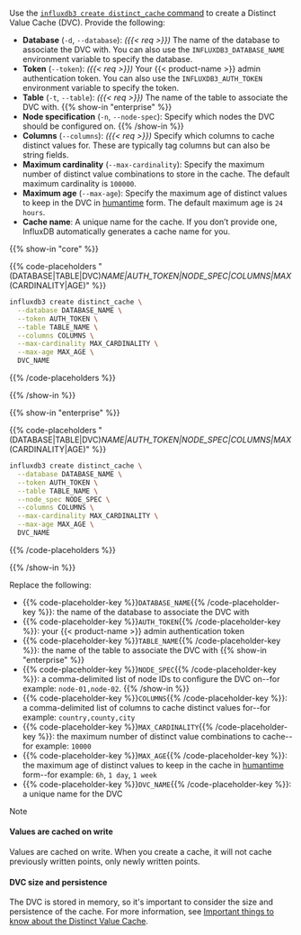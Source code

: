 
Use the [`influxdb3 create distinct_cache` command](/influxdb3/version/reference/cli/influxdb3/create/distinct_cache/)
to create a Distinct Value Cache (DVC). Provide the following:

- **Database** (`-d`, `--database`): _({{< req >}})_ The name of the database to
  associate the DVC with. You can also use the `INFLUXDB3_DATABASE_NAME`
  environment variable to specify the database.
- **Token** (`--token`): _({{< req >}})_ Your {{< product-name >}}
  admin authentication token.
  You can also use the `INFLUXDB3_AUTH_TOKEN` environment variable to specify
  the token.
- **Table** (`-t`, `--table`): _({{< req >}})_ The name of the table to
  associate the DVC with.
{{% show-in "enterprise" %}}
- **Node specification** (`-n`, `--node-spec`): Specify which nodes the DVC
  should be configured on.
{{% /show-in %}}
- **Columns** (`--columns`): _({{< req >}})_ Specify which columns to cache
  distinct values for. These are typically tag columns but can also be
  string fields.
- **Maximum cardinality** (`--max-cardinality`): Specify the maximum number of
  distinct value combinations to store in the cache. The default maximum
  cardinality is `100000`.
- **Maximum age** (`--max-age`): Specify the maximum age of distinct values to
  keep in the DVC in
  [humantime](https://docs.rs/humantime/latest/humantime/fn.parse_duration.html)
  form. The default maximum age is `24 hours`.
- **Cache name**: A unique name for the cache. If you don’t provide one,
  InfluxDB automatically generates a cache name for you.

{{% show-in "core" %}}
<!----------------------------- BEGIN CORE EXAMPLE ---------------------------->
{{% code-placeholders "(DATABASE|TABLE|DVC)_NAME|AUTH_TOKEN|NODE_SPEC|COLUMNS|MAX_(CARDINALITY|AGE)" %}}

<!--pytest.mark.skip-->

```bash
influxdb3 create distinct_cache \
  --database DATABASE_NAME \
  --token AUTH_TOKEN \
  --table TABLE_NAME \
  --columns COLUMNS \
  --max-cardinality MAX_CARDINALITY \
  --max-age MAX_AGE \
  DVC_NAME
```
{{% /code-placeholders %}}
<!------------------------------ END CORE EXAMPLE ----------------------------->
{{% /show-in %}}

{{% show-in "enterprise" %}}
<!-------------------------- BEGIN ENTERPRISE EXAMPLE ------------------------->
{{% code-placeholders "(DATABASE|TABLE|DVC)_NAME|AUTH_TOKEN|NODE_SPEC|COLUMNS|MAX_(CARDINALITY|AGE)" %}}

<!--pytest.mark.skip-->

```bash
influxdb3 create distinct_cache \
  --database DATABASE_NAME \
  --token AUTH_TOKEN \
  --table TABLE_NAME \
  --node_spec NODE_SPEC \
  --columns COLUMNS \
  --max-cardinality MAX_CARDINALITY \
  --max-age MAX_AGE \
  DVC_NAME
```
{{% /code-placeholders %}}
<!--------------------------- END ENTERPRISE EXAMPLE -------------------------->
{{% /show-in %}}

Replace the following:

- {{% code-placeholder-key %}}`DATABASE_NAME`{{% /code-placeholder-key %}}:
  the name of the database to associate the DVC with
- {{% code-placeholder-key %}}`AUTH_TOKEN`{{% /code-placeholder-key %}}:
  your {{< product-name >}} admin authentication token
- {{% code-placeholder-key %}}`TABLE_NAME`{{% /code-placeholder-key %}}:
  the name of the table to associate the DVC with
{{% show-in "enterprise" %}}
- {{% code-placeholder-key %}}`NODE_SPEC`{{% /code-placeholder-key %}}:
  a comma-delimited list of node IDs to configure the DVC on--for example:
  `node-01,node-02`.
{{% /show-in %}}
- {{% code-placeholder-key %}}`COLUMNS`{{% /code-placeholder-key %}}:
  a comma-delimited list of columns to cache distinct values for--for example:
  `country,county,city`
- {{% code-placeholder-key %}}`MAX_CARDINALITY`{{% /code-placeholder-key %}}:
  the maximum number of distinct value combinations to cache--for example: `10000`
- {{% code-placeholder-key %}}`MAX_AGE`{{% /code-placeholder-key %}}:
  the maximum age of distinct values to keep in the cache in
  [humantime](https://docs.rs/humantime/latest/humantime/fn.parse_duration.html)
  form--for example: `6h`, `1 day`, `1 week`
- {{% code-placeholder-key %}}`DVC_NAME`{{% /code-placeholder-key %}}:
  a unique name for the DVC

> [!Note]
> #### Values are cached on write
>
> Values are cached on write. When you create a cache, it will not cache
> previously written points, only newly written points.
>
> #### DVC size and persistence
>
> The DVC is stored in memory, so it's important to consider the size and
> persistence of the cache. For more information, see
> [Important things to know about the Distinct Value Cache](/influxdb3/version/admin/distinct-value-cache/#important-things-to-know-about-the-distinct-value-cache).
